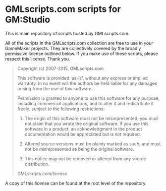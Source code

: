 GMLscripts.com scripts for GM:Studio
====================================

This is main repository of scripts hosted by GMLscripts.com.

All of the scripts in the GMLscripts.com collection are free 
to use in your GameMaker projects. They are collectively covered 
by the broadly permissive license outlined below. If you make use 
of these scripts, please respect this license. Thank you.

> Copyright (c) 2007-2015, GMLscripts.com
> 
> This software is provided 'as-is', without any express or implied 
> warranty. In no event will the authors be held liable for any damages
> arising from the use of this software.
> 
> Permission is granted to anyone to use this software for any purpose, 
> including commercial applications, and to alter it and redistribute it 
> freely, subject to the following restrictions:
> 
>   1. The origin of this software must not be misrepresented; you must not
>      claim that you wrote the original software. If you use this software
>      in a product, an acknowledgment in the product documentation would be
>      appreciated but is not required.
> 
>   2. Altered source versions must be plainly marked as such, and must not be
>      misrepresented as being the original software.
> 
>   3. This notice may not be removed or altered from any source distribution.
>   
> GMLscripts.com/license

A copy of this license can be found at the root level of the repository.
